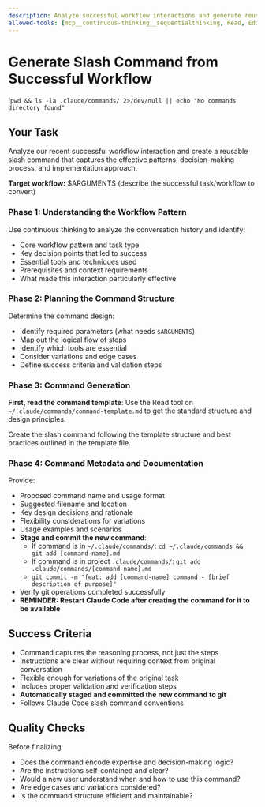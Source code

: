 ```yaml
---
description: Analyze successful workflow interactions and generate reusable slash commands
allowed-tools: [mcp__continuous-thinking__sequentialthinking, Read, Edit, Bash]
---
```


# Generate Slash Command from Successful Workflow

!`pwd && ls -la .claude/commands/ 2>/dev/null || echo "No commands directory found"`

## Your Task
Analyze our recent successful workflow interaction and create a reusable slash command that captures the effective patterns, decision-making process, and implementation approach.

**Target workflow:** $ARGUMENTS (describe the successful task/workflow to convert)

### Phase 1: Understanding the Workflow Pattern
Use continuous thinking to analyze the conversation history and identify:
- Core workflow pattern and task type
- Key decision points that led to success
- Essential tools and techniques used
- Prerequisites and context requirements
- What made this interaction particularly effective

### Phase 2: Planning the Command Structure
Determine the command design:
- Identify required parameters (what needs `$ARGUMENTS`)
- Map out the logical flow of steps
- Identify which tools are essential
- Consider variations and edge cases
- Define success criteria and validation steps

### Phase 3: Command Generation
**First, read the command template**: Use the Read tool on `~/.claude/commands/command-template.md` to get the standard structure and design principles.

Create the slash command following the template structure and best practices outlined in the template file.

### Phase 4: Command Metadata and Documentation
Provide:
- Proposed command name and usage format
- Suggested filename and location
- Key design decisions and rationale
- Flexibility considerations for variations
- Usage examples and scenarios
- **Stage and commit the new command**:
  - If command is in `~/.claude/commands/`: `cd ~/.claude/commands && git add [command-name].md`
  - If command is in project `.claude/commands/`: `git add .claude/commands/[command-name].md`
  - `git commit -m "feat: add [command-name] command - [brief description of purpose]"`
- Verify git operations completed successfully
- **REMINDER: Restart Claude Code after creating the command for it to be available**

## Success Criteria
- Command captures the reasoning process, not just the steps
- Instructions are clear without requiring context from original conversation
- Flexible enough for variations of the original task
- Includes proper validation and verification steps
- **Automatically staged and committed the new command to git**
- Follows Claude Code slash command conventions

## Quality Checks
Before finalizing:
- Does the command encode expertise and decision-making logic?
- Are the instructions self-contained and clear?
- Would a new user understand when and how to use this command?
- Are edge cases and variations considered?
- Is the command structure efficient and maintainable?

